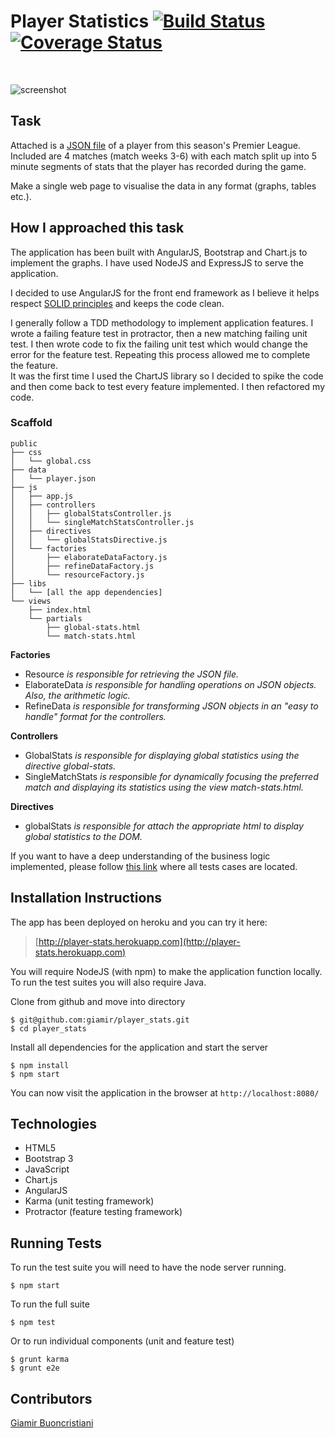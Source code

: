 # Player Statistics [![Build Status](https://travis-ci.org/giamir/player_stats.svg?branch=master)](https://travis-ci.org/giamir/player_stats) [![Coverage Status](https://coveralls.io/repos/github/giamir/player_stats/badge.svg?branch=master)](https://coveralls.io/github/giamir/player_stats?branch=master)
<br>

![screenshot](http://i.imgur.com/grRbNYt.png)

## Task

Attached is a [JSON file](https://github.com/giamir/player_stats/blob/master/public/data/player.json) of a player from this season's Premier League. Included are 4 matches (match weeks 3-6) with each match split up into 5 minute segments of stats that the player has recorded during the game.

Make a single web page to visualise the data in any format (graphs, tables etc.).

## How I approached this task

The application has been built with AngularJS, Bootstrap and Chart.js to implement the graphs. I have used NodeJS and ExpressJS to serve the application.

I decided to use AngularJS for the front end framework as I believe it helps respect [SOLID principles](https://en.wikipedia.org/wiki/SOLID_(object-oriented_design)) and keeps the code clean.

I generally follow a TDD methodology to implement application features. I wrote a failing feature test in protractor, then a new matching failing unit test. I then wrote code to fix the failing unit test which would change the error for the feature test. Repeating this process allowed me to complete the feature.<br>
It was the first time I used the ChartJS library so I decided to spike the code and then come back to test every feature implemented. I then refactored my code.

### Scaffold

```
public
├── css
│   └── global.css
├── data
│   └── player.json
├── js
│   ├── app.js
│   ├── controllers
│   │   ├── globalStatsController.js
│   │   └── singleMatchStatsController.js
│   ├── directives
│   │   └── globalStatsDirective.js
│   └── factories
│       ├── elaborateDataFactory.js
│       ├── refineDataFactory.js
│       └── resourceFactory.js
├── libs
│   └── [all the app dependencies]
└── views
    ├── index.html
    └── partials
        ├── global-stats.html
        └── match-stats.html
```

**Factories**
* Resource *is responsible for retrieving the JSON file.*
* ElaborateData *is responsible for handling operations on JSON objects. Also, the arithmetic logic.*
* RefineData *is responsible for transforming JSON objects in an "easy to handle" format for the controllers.*

**Controllers**
* GlobalStats *is responsible for displaying global statistics using the directive global-stats.*
* SingleMatchStats *is responsible for dynamically focusing the preferred match and
displaying its statistics using the view match-stats.html.*

**Directives**
* globalStats *is responsible for attach the appropriate html to display global statistics to the DOM.*

If you want to have a deep understanding of the business logic implemented, please
follow [this link](https://github.com/giamir/player_stats/tree/master/test/unit) where all tests cases are located.


## Installation Instructions

The app has been deployed on heroku and you can try it here:
>[http://player-stats.herokuapp.com](http://player-stats.herokuapp.com)

You will require NodeJS (with npm) to make the application function locally. To run the test suites you will also require Java.

Clone from github and move into directory

```
$ git@github.com:giamir/player_stats.git
$ cd player_stats
```

Install all dependencies for the application and start the server

```
$ npm install
$ npm start
```

You can now visit the application in the browser at `http://localhost:8080/`

## Technologies

* HTML5
* Bootstrap 3
* JavaScript
* Chart.js
* AngularJS
* Karma (unit testing framework)
* Protractor (feature testing framework)

## Running Tests

To run the test suite you will need to have the node server running.

```
$ npm start
```

To run the full suite

```
$ npm test
```

Or to run individual components (unit and feature test)

```
$ grunt karma
$ grunt e2e
```

## Contributors

[Giamir Buoncristiani](https://github.com/giamir)
